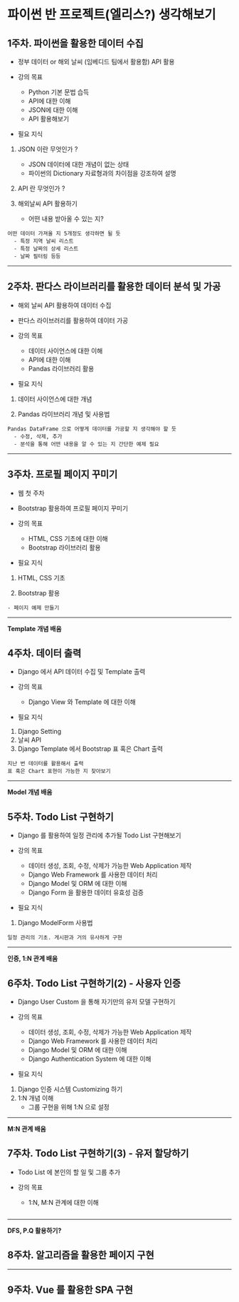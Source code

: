 # 파이썬 반 프로젝트(엘리스?) 생각해보기

## 1주차. 파이썬을 활용한 데이터 수집
  
- 정부 데이터 or 해외 날씨 (임베디드 팀에서 활용함) API 활용

- 강의 목표
  - Python 기본 문법 습득
  - API에 대한 이해
  - JSON에 대한 이해
  - API 활용해보기

- 필요 지식

1. JSON 이란 무엇인가 ?
   - JSON 데이터에 대한 개념이 없는 상태
   - 파이썬의 Dictionary 자료형과의 차이점을 강조하여 설명

2. API 란 무엇인가 ?

3. 해외날씨 API 활용하기
   - 어떤 내용 받아올 수 있는 지?

```
어떤 데이터 가져올 지 5개정도 생각하면 될 듯
  - 특정 지역 날씨 리스트
  - 특정 날짜의 상세 리스트
  - 날짜 필터링 등등
```

---

## 2주차. 판다스 라이브러리를 활용한 데이터 분석 및 가공

- 해외 날씨 API 활용하여 데이터 수집
- 판다스 라이브러리를 활용하여 데이터 가공

- 강의 목표
  - 데이터 사이언스에 대한 이해
  - API에 대한 이해
  - Pandas 라이브러리 활용

- 필요 지식

1. 데이터 사이언스에 대한 개념

2. Pandas 라이브러리 개념 및 사용법

```
Pandas DataFrame 으로 어떻게 데이터를 가공할 지 생각해야 할 듯
  - 수정, 삭제, 추가
  - 분석을 통해 어떤 내용을 알 수 있는 지 간단한 예제 필요
```

---

## 3주차. 프로필 페이지 꾸미기

- 웹 첫 주차
- Bootstrap 활용하여 프로필 페이지 꾸미기

- 강의 목표
  - HTML, CSS 기초에 대한 이해
  - Bootstrap 라이브러리 활용

- 필요 지식
  
1. HTML, CSS 기초

2. Bootstrap 활용

```
- 페이지 예제 만들기
```

---
__Template 개념 배움__

## 4주차. 데이터 출력

- Django 에서 API 데이터 수집 및 Template 출력

- 강의 목표
  - Django View 와 Template 에 대한 이해

- 필요 지식

1. Django Setting
2. 날씨 API
3. Django Template 에서 Bootstrap 표 혹은 Chart 출력

```
지난 번 데이터를 활용해서 출력
표 혹은 Chart 표현이 가능한 지 찾아보기
```

---
__Model 개념 배움__
## 5주차. Todo List 구현하기

- Django 를 활용하여 일정 관리에 추가될 Todo List 구현해보기

- 강의 목표
  - 데이터 생성, 조회, 수정, 삭제가 가능한 Web Application 제작
  - Django Web Framework 를 사용한 데이터 처리
  - Django Model 및 ORM 에 대한 이해
  - Django Form 을 활용한 데이터 유효성 검증

- 필요 지식

1. Django ModelForm 사용법

```
일정 관리의 기초. 게시판과 거의 유사하게 구현
```

---
__인증, 1:N 관계 배움__
## 6주차. Todo List 구현하기(2) - 사용자 인증

- Django User Custom 을 통해 자기만의 유저 모델 구현하기

- 강의 목표
  - 데이터 생성, 조회, 수정, 삭제가 가능한 Web Application 제작
  - Django Web Framework 를 사용한 데이터 처리
  - Django Model 및 ORM 에 대한 이해
  - Django Authentication System 에 대한 이해

- 필요 지식

1. Django 인증 시스템 Customizing 하기
2. 1:N 개념 이해
   - 그룹 구현을 위해 1:N 으로 설정

---
__M:N 관계 배움__
## 7주차. Todo List 구현하기(3) - 유저 할당하기

- Todo List 에 본인의 할 일 및 그룹 추가

- 강의 목표
  - 1:N, M:N 관계에 대한 이해

```
```


---
__DFS, P.Q 활용하기?__
## 8주차. 알고리즘을 활용한 페이지 구현

---

## 9주차. Vue 를 활용한 SPA 구현
